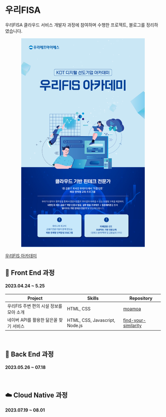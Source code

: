 # 우리FISA
우리FISA 클라우드 서비스 개발자 과정에 참여하며 수행한 프로젝트, 블로그를 정리하였습니다.
<div align="center">
  <img src="img/wooriFISA_main.png" width=400px>
</div>

[우리FIS 아카데미](http://www.woorifis.com/kor/peoplelife/futureLab/labInfo)
<br>

## 🥚 Front End 과정
#### 2023.04.24 ~ 5.25
|Project|Skills|Repository|
|-|-|-|
|우리FIS 주변 편의 시설 정보를 모아 소개|HTML, CSS|[moamoa](https://github.com/ooutta/moamoa)|
|네이버 API를 활용한 닮은꼴 찾기 서비스|HTML, CSS, Javascript, Node.js|[find-your-similarity](https://github.com/ooutta/find-your-similarity)|

<br>

## 🍳 Back End 과정
#### 2023.05.26 ~ 07.18

<br>


## ☁️ Cloud Native 과정
#### 2023.07.19 ~ 08.01
